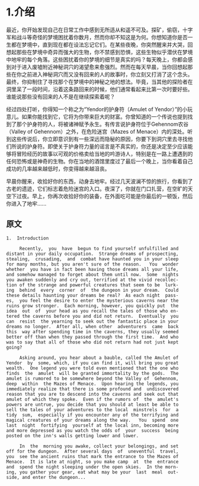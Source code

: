 # 1.介绍


最近，你开始发现自己在日常工作中感到无所适从和遥不可及。探矿，偷窃，十字军和战斗等奇怪的梦境困扰着你数月，然而你却不知这是为何。你想知道你是否一生都在梦境中，直到现在都在设法忘记它们。在某些夜晚，你突然醒来并大哭，回想起那些在梦境中奇异而强大的生物，你不禁感到恐惧，这些生物似乎潜伏在梦境中地牢的每个角落。这些困扰着你的梦境的细节是真实的吗？每天晚上，你都会感到对于进入废墟附近神秘洞穴的渴望愈来愈强烈。然而在每天早晨，当你回想起那些在你之前进入神秘洞穴而又没有回来的人的故事时，你立刻又打消了这个念头。最终，你抑制住了寻找那个在梦境中的神秘之地的想法。毕竟，当其他的探险者在洞里呆了一段时间，沿着这条路回来的时候，他们通常看起来比第一次时要好些。谁能说那些没有回来的人不是在继续探索着呢？

经过四处打听，你得知一个称之为“Yendor的护身符（Amulet of Yendor）”的小玩意儿。如果你能找到它，它将为你带来巨大的财富。你曾知道的一个传说也提到找到了那个护身符的人，将被诸神赋予永生。有传言说护身符位于Gehennom农谷（Valley of Gehennom）之外，在危险迷宫（Mazes of Menace）内的深处。听到这些传说后，你立即意识到有一些深远而隐秘的原因，你要下到洞穴里去寻找他们所说的护身符。即使关于护身符力量的谣言是不真实的，你还是决定至少应该能够将冒险经历的故事以可观的价格卖给当地的吟游诗人，特别是在一路上遭遇到的任何恐怖或是神奇的生物。你在当地的酒馆里度过了最后一个晚上，当你看着自己成功的几率越来越低时，你变得越来越沮丧。

早晨你醒来，收拾好你的东西，动身去地牢。经过几天波澜不惊的旅行，你看到了古老的遗迹，它们标志着危险迷宫的入口。夜深了，你就在门口扎营，在空旷的天空下过夜。早上，你再次收拾好你的装备，在外面吃可能是你最后的一顿饭，然后你进入了地牢......

## 原文

```
1.  Introduction

     Recently,  you  have  begun to find yourself unfulfilled and
distant in your daily occupation.  Strange dreams of prospecting,
stealing,  crusading,  and  combat have haunted you in your sleep
for many months, but you aren't sure of the reason.   You  wonder
whether  you have in fact been having those dreams all your life,
and somehow managed to forget about them until now.  Some  nights
you awaken suddenly and cry out, terrified at the vivid recollec-
tion of the strange and powerful creatures that seem to be  lurk-
ing  behind  every  corner  of  the dungeon in your dream.  Could
these details haunting your dreams be real?  As each night  pass-
es,  you feel the desire to enter the mysterious caverns near the
ruins grow stronger.  Each morning, however, you quickly put  the
idea  out  of  your head as you recall the tales of those who en-
tered the caverns before you and did not return.  Eventually  you
can  resist  the yearning to seek out the fantastic place in your
dreams no longer.  After all, when other  adventurers  came  back
this  way after spending time in the caverns, they usually seemed
better off than when they passed through the first time.  And who
was to say that all of those who did not return had not just kept
going?

     Asking around, you hear about a bauble, called the Amulet of
Yendor  by  some, which, if you can find it, will bring you great
wealth.  One legend you were told even mentioned that the one who
finds  the  amulet  will be granted immortality by the gods.  The
amulet is rumored to be somewhere beyond the Valley of  Gehennom,
deep  within  the Mazes of Menace.  Upon hearing the legends, you
immediately realize that there is some profound and  undiscovered
reason that you are to descend into the caverns and seek out that
amulet of which they spoke.  Even if the rumors of  the  amulet's
powers are untrue, you decide that you should at least be able to
sell the tales of your adventures to the local  minstrels  for  a
tidy  sum,  especially if you encounter any of the terrifying and
magical creatures of your dreams along the way.   You  spend  one
last  night  fortifying  yourself at the local inn, becoming more
and more depressed as you watch the odds of  your  success  being
posted on the inn's walls getting lower and lower.

     In  the  morning you awake, collect your belongings, and set
off for the dungeon.  After several days  of  uneventful  travel,
you  see the ancient ruins that mark the entrance to the Mazes of
Menace.  It is late at night, so you make camp  at  the  entrance
and  spend the night sleeping under the open skies.  In the morn-
ing, you gather your gear, eat what may be your  last  meal  out-
side, and enter the dungeon...
```

